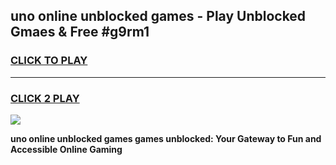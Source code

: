 
## uno online unblocked games - Play Unblocked Gmaes & Free #g9rm1
<h3>
<a href="https://news.freeplayer.one?title=uno_online_unblocked_games&ref=03M">CLICK TO PLAY</a></h3>
<hr>

<h3>
<a href="https://news.freeplayer.one?title=uno_online_unblocked_games&ref=03M">CLICK 2 PLAY</a>
  
</h3>

<a href="https://news.freeplayer.one?title=uno_online_unblocked_games&ref=03M"><img src="https://clearcache.store/games.png"></a>


**uno online unblocked games games unblocked: Your Gateway to Fun and Accessible Online Gaming**
